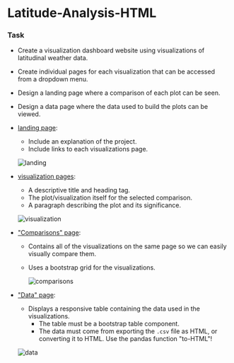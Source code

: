 # **Latitude-Analysis-HTML**

### Task

* Create a visualization dashboard website using visualizations of latitudinal weather data.
* Create individual pages for each visualization that can be accessed from a dropdown menu.
* Design a landing page where a comparison of each plot can be seen.
* Design a data page where the data used to build the plots can be viewed.

* [landing page](#landing-page):
  * Include an explanation of the project.
  * Include links to each visualizations page.
  
  ![landing](https://github.com/michaellegg16/Web-Design-Challenge/blob/master/Screenshots/LandingPage.png)
  
* [visualization pages](#visualization-pages):
  * A descriptive title and heading tag.
  * The plot/visualization itself for the selected comparison.
  * A paragraph describing the plot and its significance.
  
  ![visualization](https://github.com/michaellegg16/Web-Design-Challenge/blob/master/Screenshots/MaxTempPage.png)
  
* ["Comparisons" page](#comparisons-page):
  * Contains all of the visualizations on the same page so we can easily visually compare them.
  * Uses a bootstrap grid for the visualizations.
  
    ![comparisons](https://github.com/michaellegg16/Web-Design-Challenge/blob/master/Screenshots/ComparisonsPage.png)

* ["Data" page](#data-page):
  * Displays a responsive table containing the data used in the visualizations.
    * The table must be a bootstrap table component.
    * The data must come from exporting the `.csv` file as HTML, or converting it to HTML. Use the pandas function "to-HTML"!
    
  ![data](https://github.com/michaellegg16/Web-Design-Challenge/blob/master/Screenshots/DataPage.png)
